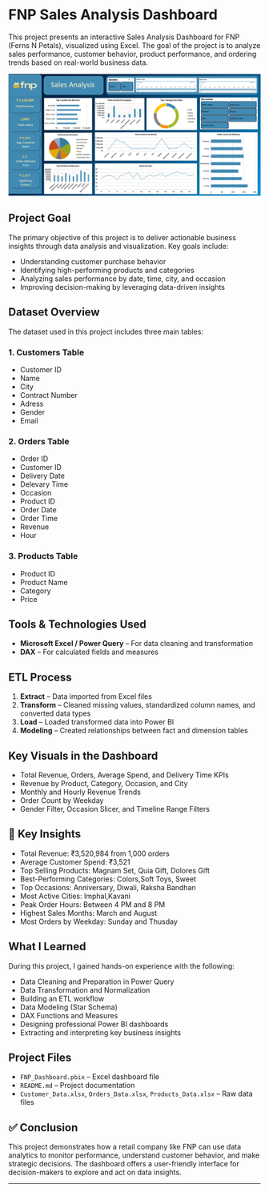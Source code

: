 # FNP Sales Analysis Dashboard

This project presents an interactive Sales Analysis Dashboard for FNP (Ferns N Petals), visualized using Excel. The goal of the project is to analyze sales performance, customer behavior, product performance, and ordering trends based on real-world business data.

![image alt](https://github.com/iqbal-hasan291/FNP_sales_Analysis-Excel-/blob/b96a477094d71f00b9886bbd9310da2ee8224822/FNP_Dashboard.png)

##  Project Goal

The primary objective of this project is to deliver actionable business insights through data analysis and visualization. Key goals include:

- Understanding customer purchase behavior
- Identifying high-performing products and categories
- Analyzing sales performance by date, time, city, and occasion
- Improving decision-making by leveraging data-driven insights

##  Dataset Overview

The dataset used in this project includes three main tables:

### 1. Customers Table
- Customer ID
- Name
- City
- Contract Number
- Adress
- Gender
- Email
  

### 2. Orders Table
- Order ID
- Customer ID
- Delivery Date
- Delevary Time
- Occasion
- Product ID
- Order Date
- Order Time
- Revenue
- Hour

### 3. Products Table
- Product ID
- Product Name
- Category
- Price

##  Tools & Technologies Used

- **Microsoft Excel / Power Query** – For data cleaning and transformation
- **DAX** – For calculated fields and measures

## ETL Process

1. **Extract** – Data imported from Excel files
2. **Transform** – Cleaned missing values, standardized column names, and converted data types
3. **Load** – Loaded transformed data into Power BI
4. **Modeling** – Created relationships between fact and dimension tables

##  Key Visuals in the Dashboard

- Total Revenue, Orders, Average Spend, and Delivery Time KPIs
- Revenue by Product, Category, Occasion, and City
- Monthly and Hourly Revenue Trends
- Order Count by Weekday
- Gender Filter, Occasion Slicer, and Timeline Range Filters

## 📌 Key Insights

- Total Revenue: ₹3,520,984 from 1,000 orders
- Average Customer Spend: ₹3,521
- Top Selling Products: Magnam Set, Quia Gift, Dolores Gift
- Best-Performing Categories: Colors,Soft Toys, Sweet
- Top Occasions: Anniversary, Diwali, Raksha Bandhan
- Most Active Cities: Imphal,Kavani
- Peak Order Hours: Between 4 PM and 8 PM
- Highest Sales Months: March and August
- Most Orders by Weekday: Sunday and Thusday

##  What I Learned

During this project, I gained hands-on experience with the following:

- Data Cleaning and Preparation in Power Query
- Data Transformation and Normalization
- Building an ETL workflow
- Data Modeling (Star Schema)
- DAX Functions and Measures
- Designing professional Power BI dashboards
- Extracting and interpreting key business insights

## Project Files

- `FNP_Dashboard.pbix` – Excel dashboard file
- `README.md` – Project documentation
- `Customer_Data.xlsx`, `Orders_Data.xlsx`, `Products_Data.xlsx` – Raw data files

## ✅ Conclusion

This project demonstrates how a retail company like FNP can use data analytics to monitor performance, understand customer behavior, and make strategic decisions. The dashboard offers a user-friendly interface for decision-makers to explore and act on data insights.

---

